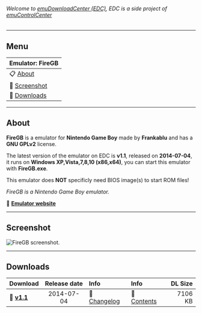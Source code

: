 ###### Welcome to [emuDownloadCenter (EDC)](https://github.com/PhoenixInteractiveNL/emuDownloadCenter/wiki/), EDC is a side project of [emuControlCenter](https://github.com/PhoenixInteractiveNL/emuControlCenter/wiki/)
***
## Menu
| **Emulator: FireGB** |
|:---------|
| :clipboard: [About](#about) |
| :sunrise: [Screenshot](#screenshot) |
| :floppy_disk: [Downloads](#downloads) |
***
## About
**FireGB** is a emulator for **Nintendo Game Boy** made by **Frankablu** and has a **GNU GPLv2** license.

The latest version of the emulator on EDC is **v1.1**, released on **2014-07-04**, it runs on **Windows XP,Vista,7,8,10 (x86,x64)**, you can start this emulator with **FireGB.exe**.

This emulator does **NOT** specificly need BIOS image(s) to start ROM files!

_FireGB is a Nintendo Game Boy emulator._

:link: [**Emulator website**](https://github.com/Frankablu/FireGB)
***
## Screenshot
![](https://raw.githubusercontent.com/PhoenixInteractiveNL/emuDownloadCenter/master/hooks/firegb/screen.jpg "FireGB screenshot.")
***
## Downloads
| Download | Release date  | Info       | Info       | DL Size    |
|:---------|:-------------:|:-----------|:-----------|-----------:|
| :floppy_disk: [**v1.1**](https://github.com/PhoenixInteractiveNL/edc-repo0003/raw/master/firegb/1.1.7z) | 2014-07-04 | :page_facing_up: [Changelog](https://github.com/PhoenixInteractiveNL/edc-repo0003/blob/master/firegb/1.1_changelog.txt) | :mag_right: [Contents](https://github.com/PhoenixInteractiveNL/edc-repo0003/blob/master/firegb/1.1_contents.txt) | 7106 KB |
